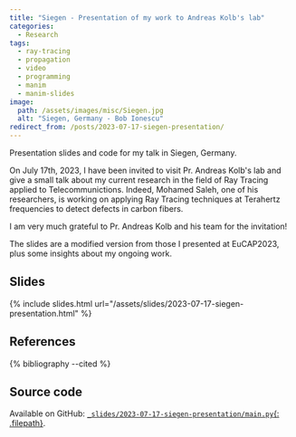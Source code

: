 ```yaml
---
title: "Siegen - Presentation of my work to Andreas Kolb's lab"
categories:
  - Research
tags:
  - ray-tracing
  - propagation
  - video
  - programming
  - manim
  - manim-slides
image:
  path: /assets/images/misc/Siegen.jpg
  alt: "Siegen, Germany - Bob Ionescu"
redirect_from: /posts/2023-07-17-siegen-presentation/
---
```


Presentation slides and code for my talk in Siegen, Germany.

<!--more-->

On July 17th, 2023, I have been invited to visit Pr. Andreas Kolb's lab and give a small talk
about my current research in the field of Ray Tracing applied to Telecommunictions. Indeed,
Mohamed Saleh, one of his researchers, is working on applying Ray Tracing techniques at
Terahertz frequencies to detect defects in carbon fibers.

I am very much grateful to Pr. Andreas Kolb and his team for the invitation!

The slides are a modified version from those I presented at EuCAP2023, plus
some insights about my ongoing work.

## Slides

{% include slides.html url="/assets/slides/2023-07-17-siegen-presentation.html" %}

## References
{% bibliography --cited %}

## Source code

Available on GitHub:
[`_slides/2023-07-17-siegen-presentation/main.py`{: .filepath}](https://github.com/jeertmans/jeertmans.github.io/blob/main/_slides/2023-07-17-siegen-presentation/main.py).
